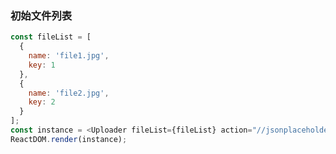 ### 初始文件列表

<!--start-code-->

```js
const fileList = [
  {
    name: 'file1.jpg',
    key: 1
  },
  {
    name: 'file2.jpg',
    key: 2
  }
];
const instance = <Uploader fileList={fileList} action="//jsonplaceholder.typicode.com/posts/" />;
ReactDOM.render(instance);
```

<!--end-code-->
